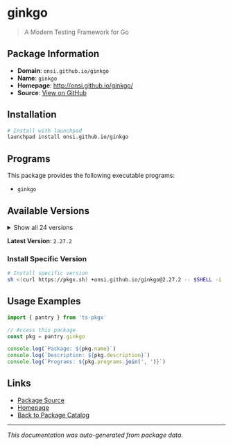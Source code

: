 # ginkgo

> A Modern Testing Framework for Go

## Package Information

- **Domain**: `onsi.github.io/ginkgo`
- **Name**: `ginkgo`
- **Homepage**: http://onsi.github.io/ginkgo/
- **Source**: [View on GitHub](https://github.com/pkgxdev/pantry/tree/main/projects/onsi.github.io/ginkgo/package.yml)

## Installation

```bash
# Install with launchpad
launchpad install onsi.github.io/ginkgo
```

## Programs

This package provides the following executable programs:

- `ginkgo`

## Available Versions

<details>
<summary>Show all 24 versions</summary>

- `2.27.2`, `2.27.1`, `2.27.0`, `2.26.0`, `2.25.3`
- `2.25.2`, `2.25.1`, `2.25.0`, `2.24.0`, `2.23.4`
- `2.23.3`, `2.23.2`, `2.23.1`, `2.23.0`, `2.22.2`
- `2.22.1`, `2.22.0`, `2.21.0`, `2.20.2`, `2.20.1`
- `2.20.0`, `2.19.1`, `2.19.0`, `2.18.0`

</details>

**Latest Version**: `2.27.2`

### Install Specific Version

```bash
# Install specific version
sh <(curl https://pkgx.sh) +onsi.github.io/ginkgo@2.27.2 -- $SHELL -i
```

## Usage Examples

```typescript
import { pantry } from 'ts-pkgx'

// Access this package
const pkg = pantry.ginkgo

console.log(`Package: ${pkg.name}`)
console.log(`Description: ${pkg.description}`)
console.log(`Programs: ${pkg.programs.join(', ')}`)
```

## Links

- [Package Source](https://github.com/pkgxdev/pantry/tree/main/projects/onsi.github.io/ginkgo/package.yml)
- [Homepage](http://onsi.github.io/ginkgo/)
- [Back to Package Catalog](../../../package-catalog.md)

---

*This documentation was auto-generated from package data.*

